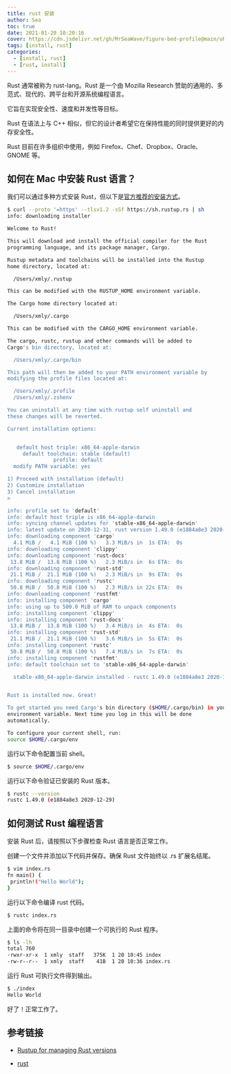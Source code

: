 ```yaml
---
title: rust 安装
author: Sea
toc: true
date: 2021-01-20 10:20:16
cover: https://cdn.jsdelivr.net/gh/MrSeaWave/figure-bed-profile@main/uPic/2021/yYqer8_image-20210120105733511.png
tags: [install, rust]
categories:
  - [install, rust]
  - [rust, install]
---
```


Rust 通常被称为 rust-lang。Rust 是一个由 Mozilla Research 赞助的通用的、多范式、现代的、跨平台和开源系统编程语言。

它旨在实现安全性、速度和并发性等目标。

Rust 在语法上与 C++ 相似，但它的设计者希望它在保持性能的同时提供更好的内存安全性。

Rust 目前在许多组织中使用，例如 Firefox、Chef、Dropbox、Oracle、GNOME 等。

<!-- more -->

## 如何在 Mac 中安装 Rust 语言？

我们可以通过多种方式安装 Rust，但以下是[官方推荐的安装方式](https://www.rust-lang.org/tools/install)。

```bash install
$ curl --proto '=https' --tlsv1.2 -sSf https://sh.rustup.rs | sh
info: downloading installer

Welcome to Rust!

This will download and install the official compiler for the Rust
programming language, and its package manager, Cargo.

Rustup metadata and toolchains will be installed into the Rustup
home directory, located at:

  /Users/xmly/.rustup

This can be modified with the RUSTUP_HOME environment variable.

The Cargo home directory located at:

  /Users/xmly/.cargo

This can be modified with the CARGO_HOME environment variable.

The cargo, rustc, rustup and other commands will be added to
Cargo's bin directory, located at:

  /Users/xmly/.cargo/bin

This path will then be added to your PATH environment variable by
modifying the profile files located at:

  /Users/xmly/.profile
  /Users/xmly/.zshenv

You can uninstall at any time with rustup self uninstall and
these changes will be reverted.

Current installation options:


   default host triple: x86_64-apple-darwin
     default toolchain: stable (default)
               profile: default
  modify PATH variable: yes

1) Proceed with installation (default)
2) Customize installation
3) Cancel installation
>

info: profile set to 'default'
info: default host triple is x86_64-apple-darwin
info: syncing channel updates for 'stable-x86_64-apple-darwin'
info: latest update on 2020-12-31, rust version 1.49.0 (e1884a8e3 2020-12-29)
info: downloading component 'cargo'
  4.1 MiB /   4.1 MiB (100 %)   3.3 MiB/s in  1s ETA:  0s
info: downloading component 'clippy'
info: downloading component 'rust-docs'
 13.8 MiB /  13.8 MiB (100 %)   2.3 MiB/s in  6s ETA:  0s
info: downloading component 'rust-std'
 21.1 MiB /  21.1 MiB (100 %)   2.3 MiB/s in  9s ETA:  0s
info: downloading component 'rustc'
 50.8 MiB /  50.8 MiB (100 %)   2.3 MiB/s in 22s ETA:  0s
info: downloading component 'rustfmt'
info: installing component 'cargo'
info: using up to 500.0 MiB of RAM to unpack components
info: installing component 'clippy'
info: installing component 'rust-docs'
 13.8 MiB /  13.8 MiB (100 %)   3.4 MiB/s in  4s ETA:  0s
info: installing component 'rust-std'
 21.1 MiB /  21.1 MiB (100 %)   3.6 MiB/s in  5s ETA:  0s
info: installing component 'rustc'
 50.8 MiB /  50.8 MiB (100 %)   7.4 MiB/s in  7s ETA:  0s
info: installing component 'rustfmt'
info: default toolchain set to 'stable-x86_64-apple-darwin'

  stable-x86_64-apple-darwin installed - rustc 1.49.0 (e1884a8e3 2020-12-29)


Rust is installed now. Great!

To get started you need Cargo's bin directory ($HOME/.cargo/bin) in your PATH
environment variable. Next time you log in this will be done
automatically.

To configure your current shell, run:
source $HOME/.cargo/env
```

运行以下命令配置当前 shell。

```bash source
$ source $HOME/.cargo/env
```

运行以下命令验证已安装的 Rust 版本。

```bash rust version
$ rustc --version
rustc 1.49.0 (e1884a8e3 2020-12-29)
```

## 如何测试 Rust 编程语言

安装 Rust 后，请按照以下步骤检查 Rust 语言是否正常工作。

创建一个文件并添加以下代码并保存。确保 Rust 文件始终以 .rs 扩展名结尾。

```bash index
$ vim index.rs
fn main() {
 println!("Hello World");
}
```

运行以下命令编译 rust 代码。

```bash rust
$ rustc index.rs
```

上面的命令将在同一目录中创建一个可执行的 Rust 程序。

```bash ls
$ ls -lh
total 760
-rwxr-xr-x  1 xmly  staff   375K  1 20 10:45 index
-rw-r--r--  1 xmly  staff    41B  1 20 10:36 index.rs
```

运行 Rust 可执行文件得到输出。

```bash run
$ ./index
Hello World
```

好了！正常工作了。

## 参考链接

- [Rustup for managing Rust versions](https://doc.rust-lang.org/edition-guide/rust-2018/rustup-for-managing-rust-versions.html#rustup-for-managing-rust-versions)

- [rust](https://www.rust-lang.org/tools/install)

